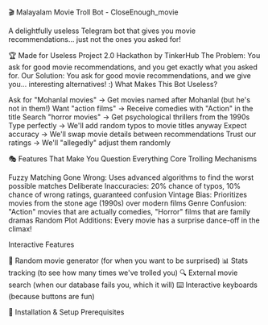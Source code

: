 🎬 Malayalam Movie Troll Bot - CloseEnough_movie

A delightfully useless Telegram bot that gives you movie recommendations... just not the ones you asked for!

🏆 Made for Useless Project 2.0 Hackathon by TinkerHub
The Problem: You ask for good movie recommendations, and you get exactly what you asked for.
Our Solution: You ask for good movie recommendations, and we give you... interesting alternatives! :)
What Makes This Bot Useless?

Ask for "Mohanlal movies" → Get movies named after Mohanlal (but he's not in them!)
Want "action films" → Receive comedies with "Action" in the title
Search "horror movies" → Get psychological thrillers from the 1990s
Type perfectly → We'll add random typos to movie titles anyway
Expect accuracy → We'll swap movie details between recommendations
Trust our ratings → We'll "allegedly" adjust them randomly

🎭 Features That Make You Question Everything
Core Trolling Mechanisms

Fuzzy Matching Gone Wrong: Uses advanced algorithms to find the worst possible matches
Deliberate Inaccuracies: 20% chance of typos, 10% chance of wrong ratings, guaranteed confusion
Vintage Bias: Prioritizes movies from the stone age (1990s) over modern films
Genre Confusion: "Action" movies that are actually comedies, "Horror" films that are family dramas
Random Plot Additions: Every movie has a surprise dance-off in the climax!

Interactive Features

🎲 Random movie generator (for when you want to be surprised)
📊 Stats tracking (to see how many times we've trolled you)
🔍 External movie search (when our database fails you, which it will)
⌨️ Interactive keyboards (because buttons are fun)

🚀 Installation & Setup
Prerequisites
